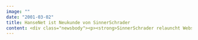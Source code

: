 ```yaml
---
image: ""
date: "2001-03-02"
title: HanseNet ist Neukunde von SinnerSchrader
content: <div class="newsbody"><p><strong>SinnerSchrader relauncht Website und betreut HanseNet beim Aufbau eines der ersten Breitbandportale in Deutschland / Settop-Box als Internetzugang geplant.</strong></p><p>Die Hamburger Telekommunikationsgesellschaft ermöglicht mit dem Start ihrer Breitbandtechnologie zum 1. März die schnelle Übertragung von Audio- und Videoinhalten über die Telefonleitung. HanseNet bietet damit einen der ersten ADSL-Zugänge zu Multimediainhalten in Deutschland an. In diesem Zug hat SinnerSchrader die Website relauncht.</p><p>Der jetzt vorgestellte Internetauftritt ist die Basis des zukünftigen Breitbandportals, an dem SinnerSchrader ebenfalls mitwirken wird. HanseNet will hierüber im nächsten Schritt selbst Filme oder Musikvideos nach Wahl, eBusiness-Angebote und andere Anwendungen in hoher Darstellungsqualität bereitstellen. Zugang soll dann nicht nur der PC bieten&#58; mit speziellen Set-top Boxen bereitet HanseNet den Internetzugang über den Fernseher vor.</p><p>Deutschland gehört im europäischen Vergleich zu den Nachzüglern im Breitbandgeschäft. In Großbritannien sind seit über einem Jahr interaktive Fernsehdienste am Markt. Nach Schätzungen des Marktforschungsinstituts Forrester Research werden in England schon heute 15 Prozent der Musik- und Videoumsätze über interaktives Fernsehen erzielt. Forrester erwartet, daß in vier Jahren mehr Fernseher als PCs einen Internetzugang besitzen.</p></div>
---
```

